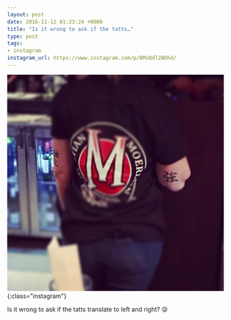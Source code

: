 ```yaml
---
layout: post
date: 2016-11-12 01:23:24 +0000
title: "Is it wrong to ask if the tatts…"
type: post
tags:
- instagram
instagram_url: https://www.instagram.com/p/BMsQdl2BOhd/
---
```


![Instagram - BMsQdl2BOhd](/img/BMsQdl2BOhd.jpg){:class="instagram"}

Is it wrong to ask if the tatts translate to left and right? 😜
